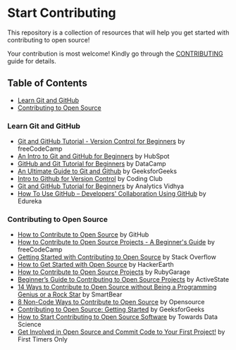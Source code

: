 # Start Contributing

This repository is a collection of resources that will help you get started with contributing to open source!

Your contribution is most welcome! Kindly go through the [CONTRIBUTING](https://github.com/Sriparno08/Start-Contributing/blob/main/CONTRIBUTING.md) guide for details.

## Table of Contents

- [Learn Git and GitHub](#learn-git-and-github)
- [Contributing to Open Source](#contributing-to-open-source)

### Learn Git and GitHub

- [Git and GitHub Tutorial - Version Control for Beginners](https://www.freecodecamp.org/news/git-and-github-for-beginners/) by freeCodeCamp
- [An Intro to Git and GitHub for Beginners](https://product.hubspot.com/blog/git-and-github-tutorial-for-beginners) by HubSpot
- [GitHub and Git Tutorial for Beginners](https://www.datacamp.com/tutorial/github-and-git-tutorial-for-beginners) by DataCamp
- [An Ultimate Guide to Git and Github](https://www.geeksforgeeks.org/ultimate-guide-git-github/) by GeeksforGeeks
- [Intro to Github for Version Control](https://ourcodingclub.github.io/tutorials/git/) by Coding Club
- [Git and GitHub Tutorial for Beginners](https://www.analyticsvidhya.com/blog/2021/09/git-and-github-tutorial-for-beginners/) by Analytics Vidhya
- [How To Use GitHub – Developers' Collaboration Using GitHub](https://www.edureka.co/blog/how-to-use-github/) by Edureka

### Contributing to Open Source

- [How to Contribute to Open Source](https://opensource.guide/how-to-contribute/) by GitHub
- [How to Contribute to Open Source Projects - A Beginner's Guide](https://www.freecodecamp.org/news/how-to-contribute-to-open-source-projects-beginners-guide/) by freeCodeCamp
- [Getting Started with Contributing to Open Source](https://stackoverflow.blog/2020/08/03/getting-started-with-contributing-to-open-source/) by Stack Overflow
- [How to Get Started with Open Source](https://www.hackerearth.com/getstarted-opensource/) by HackerEarth
- [How to Contribute to Open Source Projects](https://rubygarage.org/blog/how-contribute-to-open-source-projects) by RubyGarage
- [Beginner’s Guide to Contributing to Open Source Projects](https://www.activestate.com/blog/beginners-guide-to-contributing-to-open-source-projects/) by ActiveState
- [14 Ways to Contribute to Open Source without Being a Programming Genius or a Rock Star](https://smartbear.com/blog/14-ways-to-contribute-to-open-source-without-being/) by SmartBear
- [8 Non-Code Ways to Contribute to Open Source](https://opensource.com/life/16/1/8-ways-contribute-open-source-without-writing-code) by Opensource
- [Contributing to Open Source: Getting Started](https://www.geeksforgeeks.org/contributing-to-open-source-getting-started/) by GeeksforGeeks
- [How to Start Contributing to Open Source Software](https://towardsdatascience.com/how-to-start-contributing-to-open-source-software-9651ca4cedd4) by Towards Data Science
- [Get Involved in Open Source and Commit Code to Your First Project!](https://www.firsttimersonly.com/) by First Timers Only
